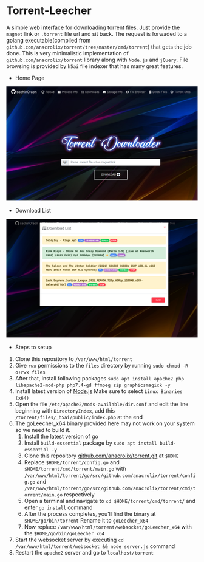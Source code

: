 # Torrent-Leecher
A simple web interface for downloading torrent files. Just provide the `magnet` link or `.torrent` file url and sit back. The request is forwaded to a golang executable(compiled from `github.com/anacrolix/torrent/tree/master/cmd/torrent`) that gets the job done. This is very minimalistic implementation of `github.com/anacrolix/torrent` library along with `Node.js` and `jQuery`. File browsing is provided by `h5ai` file indexer that has many great features.

- Home Page
<p align="center"><img src="img/snap_shot.png"></p>

- Download List
<p align="center"><img src="img/download_list.png"></p>

- Steps to setup
1. Clone this repository to `/var/www/html/torrent`
2. Give `rwx` permissions to the `files` directory by running `sudo chmod -R o+rwx files`
3. After that, install following packages `sudo apt install apache2 php libapache2-mod-php php7.4-gd ffmpeg zip graphicsmagick -y`
4. Install latest version of [Node.js](https://nodejs.org/en/download/) Make sure to select `Linux Binaries (x64)`
5. Open the file `/etc/apache2/mods-available/dir.conf` and edit the line beginning with `DirectoryIndex`, add this `/torrent/files/_h5ai/public/index.php` at the end
6. The goLeecher_x64 binary provided here may not work on your system so we need to build it.
    1. Install the latest version of [go](https://golang.org/doc/install)
    2. Install `build-essential` package by `sudo apt install build-essential -y`
    3. Clone this repository [github.com/anacrolix/torrent.git](https://github.com/anacrolix/torrent.git) at `$HOME`
    4. Replace `$HOME/torrent/config.go` and `$HOME/torrent/cmd/torrent/main.go` with `/var/www/html/torrent/go/src/github.com/anacrolix/torrent/config.go` and `/var/www/html/torrent/go/src/github.com/anacrolix/torrent/cmd/torrent/main.go` respectively
    5. Open a terminal and navigate to `cd $HOME/torrent/cmd/torrent/` and enter `go install` command
    6. After the process completes, you'll find the binary at `$HOME/go/bin/torrent` Rename it to `goLeecher_x64`
    7. Now replace `/var/www/html/torrent/websocket/goLeecher_x64` with the `$HOME/go/bin/goLeecher_x64` 
7. Start the websocket server by executing `cd /var/www/html/torrent/websocket && node server.js` command
8. Restart the `apache2` server and go to `localhost/torrent`